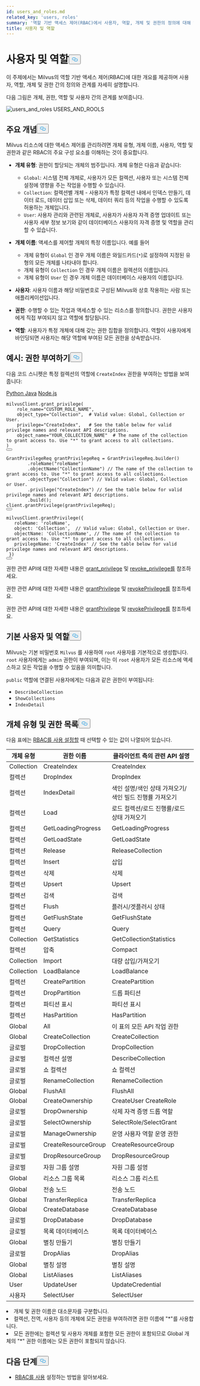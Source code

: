 ```yaml
---
id: users_and_roles.md
related_key: 'users, roles'
summary: '역할 기반 액세스 제어(RBAC)에서 사용자, 역할, 개체 및 권한의 정의에 대해 알아보세요.'
title: 사용자 및 역할
---
```

<h1 id="Users-and-Roles" class="common-anchor-header">사용자 및 역할<button data-href="#Users-and-Roles" class="anchor-icon" translate="no">
      <svg translate="no"
        aria-hidden="true"
        focusable="false"
        height="20"
        version="1.1"
        viewBox="0 0 16 16"
        width="16"
      >
        <path
          fill="#0092E4"
          fill-rule="evenodd"
          d="M4 9h1v1H4c-1.5 0-3-1.69-3-3.5S2.55 3 4 3h4c1.45 0 3 1.69 3 3.5 0 1.41-.91 2.72-2 3.25V8.59c.58-.45 1-1.27 1-2.09C10 5.22 8.98 4 8 4H4c-.98 0-2 1.22-2 2.5S3 9 4 9zm9-3h-1v1h1c1 0 2 1.22 2 2.5S13.98 12 13 12H9c-.98 0-2-1.22-2-2.5 0-.83.42-1.64 1-2.09V6.25c-1.09.53-2 1.84-2 3.25C6 11.31 7.55 13 9 13h4c1.45 0 3-1.69 3-3.5S14.5 6 13 6z"
        ></path>
      </svg>
    </button></h1><p>이 주제에서는 Milvus의 역할 기반 액세스 제어(RBAC)에 대한 개요를 제공하며 사용자, 역할, 개체 및 권한 간의 정의와 관계를 자세히 설명합니다.</p>
<p>다음 그림은 개체, 권한, 역할 및 사용자 간의 관계를 보여줍니다.</p>
<p>
  
   <span class="img-wrapper"> <img translate="no" src="/docs/v2.4.x/assets/users_and_roles.png" alt="users_and_roles" class="doc-image" id="users_and_roles" />
   </span> <span class="img-wrapper"> <span>USERS_AND_ROOLS</span> </span></p>
<h2 id="Key-concepts" class="common-anchor-header">주요 개념<button data-href="#Key-concepts" class="anchor-icon" translate="no">
      <svg translate="no"
        aria-hidden="true"
        focusable="false"
        height="20"
        version="1.1"
        viewBox="0 0 16 16"
        width="16"
      >
        <path
          fill="#0092E4"
          fill-rule="evenodd"
          d="M4 9h1v1H4c-1.5 0-3-1.69-3-3.5S2.55 3 4 3h4c1.45 0 3 1.69 3 3.5 0 1.41-.91 2.72-2 3.25V8.59c.58-.45 1-1.27 1-2.09C10 5.22 8.98 4 8 4H4c-.98 0-2 1.22-2 2.5S3 9 4 9zm9-3h-1v1h1c1 0 2 1.22 2 2.5S13.98 12 13 12H9c-.98 0-2-1.22-2-2.5 0-.83.42-1.64 1-2.09V6.25c-1.09.53-2 1.84-2 3.25C6 11.31 7.55 13 9 13h4c1.45 0 3-1.69 3-3.5S14.5 6 13 6z"
        ></path>
      </svg>
    </button></h2><p>Milvus 리소스에 대한 액세스 제어를 관리하려면 개체 유형, 개체 이름, 사용자, 역할 및 권한과 같은 RBAC의 주요 구성 요소를 이해하는 것이 중요합니다.</p>
<ul>
<li><p><strong>개체 유형</strong>: 권한이 할당되는 개체의 범주입니다. 개체 유형은 다음과 같습니다:</p>
<ul>
<li><code translate="no">Global</code>: 시스템 전체 개체로, 사용자가 모든 컬렉션, 사용자 또는 시스템 전체 설정에 영향을 주는 작업을 수행할 수 있습니다.</li>
<li><code translate="no">Collection</code>: 컬렉션별 개체 - 사용자가 특정 컬렉션 내에서 인덱스 만들기, 데이터 로드, 데이터 삽입 또는 삭제, 데이터 쿼리 등의 작업을 수행할 수 있도록 허용하는 개체입니다.</li>
<li><code translate="no">User</code>: 사용자 관리와 관련된 개체로, 사용자가 사용자 자격 증명 업데이트 또는 사용자 세부 정보 보기와 같이 데이터베이스 사용자의 자격 증명 및 역할을 관리할 수 있습니다.</li>
</ul></li>
<li><p><strong>개체 이름</strong>: 액세스를 제어할 개체의 특정 이름입니다. 예를 들어</p>
<ul>
<li>개체 유형이 <code translate="no">Global</code> 인 경우 개체 이름은 와일드카드(<code translate="no">*</code>)로 설정하여 지정된 유형의 모든 개체를 나타내야 합니다.</li>
<li>개체 유형이 <code translate="no">Collection</code> 인 경우 개체 이름은 컬렉션의 이름입니다.</li>
<li>개체 유형이 <code translate="no">User</code> 인 경우 개체 이름은 데이터베이스 사용자의 이름입니다.</li>
</ul></li>
<li><p><strong>사용자</strong>: 사용자 이름과 해당 비밀번호로 구성된 Milvus와 상호 작용하는 사람 또는 애플리케이션입니다.</p></li>
<li><p><strong>권한</strong>: 수행할 수 있는 작업과 액세스할 수 있는 리소스를 정의합니다. 권한은 사용자에게 직접 부여되지 않고 역할에 할당됩니다.</p></li>
<li><p><strong>역할</strong>: 사용자가 특정 개체에 대해 갖는 권한 집합을 정의합니다. 역할이 사용자에게 바인딩되면 사용자는 해당 역할에 부여된 모든 권한을 상속받습니다.</p></li>
</ul>
<h2 id="Example-Granting-privileges" class="common-anchor-header">예시: 권한 부여하기<button data-href="#Example-Granting-privileges" class="anchor-icon" translate="no">
      <svg translate="no"
        aria-hidden="true"
        focusable="false"
        height="20"
        version="1.1"
        viewBox="0 0 16 16"
        width="16"
      >
        <path
          fill="#0092E4"
          fill-rule="evenodd"
          d="M4 9h1v1H4c-1.5 0-3-1.69-3-3.5S2.55 3 4 3h4c1.45 0 3 1.69 3 3.5 0 1.41-.91 2.72-2 3.25V8.59c.58-.45 1-1.27 1-2.09C10 5.22 8.98 4 8 4H4c-.98 0-2 1.22-2 2.5S3 9 4 9zm9-3h-1v1h1c1 0 2 1.22 2 2.5S13.98 12 13 12H9c-.98 0-2-1.22-2-2.5 0-.83.42-1.64 1-2.09V6.25c-1.09.53-2 1.84-2 3.25C6 11.31 7.55 13 9 13h4c1.45 0 3-1.69 3-3.5S14.5 6 13 6z"
        ></path>
      </svg>
    </button></h2><p>다음 코드 스니펫은 특정 컬렉션의 역할에 <code translate="no">CreateIndex</code> 권한을 부여하는 방법을 보여줍니다:</p>
<div class="multipleCode">
   <a href="#python">Python </a> <a href="#java">Java</a> <a href="#javascript">Node.js</a></div>
<pre><code translate="no" class="language-python">milvusClient.grant_privilege(
    role_name=<span class="hljs-string">&quot;CUSTOM_ROLE_NAME&quot;</span>,
    object_type=<span class="hljs-string">&quot;Collection&quot;</span>,  <span class="hljs-comment"># Valid value: Global, Collection or User.</span>
    privilege=<span class="hljs-string">&quot;CreateIndex&quot;</span>,   <span class="hljs-comment"># See the table below for valid privilege names and relevant API descriptions.</span>
    object_name=<span class="hljs-string">&quot;YOUR_COLLECTION_NAME&quot;</span>  <span class="hljs-comment"># The name of the collection to grant access to. Use &quot;*&quot; to grant access to all collections.</span>
)
<button class="copy-code-btn"></button></code></pre>
<pre><code translate="no" class="language-java"><span class="hljs-type">GrantPrivilegeReq</span> <span class="hljs-variable">grantPrivilegeReq</span> <span class="hljs-operator">=</span> GrantPrivilegeReq.builder()
        .roleName(<span class="hljs-string">&quot;roleName&quot;</span>)
        .objectName(<span class="hljs-string">&quot;CollectionName&quot;</span>) <span class="hljs-comment">// The name of the collection to grant access to. Use &quot;*&quot; to grant access to all collections.</span>
        .objectType(<span class="hljs-string">&quot;Collection&quot;</span>) <span class="hljs-comment">// Valid value: Global, Collection or User.</span>
        .privilege(<span class="hljs-string">&quot;CreateIndex&quot;</span>) <span class="hljs-comment">// See the table below for valid privilege names and relevant API descriptions.</span>
        .build();
client.grantPrivilege(grantPrivilegeReq);
<button class="copy-code-btn"></button></code></pre>
<pre><code translate="no" class="language-javascript">milvusClient.grantPrivilege({
   roleName: <span class="hljs-string">&#x27;roleName&#x27;</span>,
   <span class="hljs-built_in">object</span>: <span class="hljs-string">&#x27;Collection&#x27;</span>,  <span class="hljs-comment">// Valid value: Global, Collection or User.</span>
   objectName: <span class="hljs-string">&#x27;CollectionName&#x27;</span>, <span class="hljs-comment">// The name of the collection to grant access to. Use &quot;*&quot; to grant access to all collections.</span>
   privilegeName: <span class="hljs-string">&#x27;CreateIndex&#x27;</span> <span class="hljs-comment">// See the table below for valid privilege names and relevant API descriptions.</span>
 })
<button class="copy-code-btn"></button></code></pre>
<div class="language-python">
<p>권한 관련 API에 대한 자세한 내용은 <a href="https://milvus.io/api-reference/pymilvus/v2.4.x/MilvusClient/Authentication/grant_privilege.md">grant_privilege</a> 및 <a href="https://milvus.io/api-reference/pymilvus/v2.4.x/MilvusClient/Authentication/revoke_privileges.md">revoke_privilege를</a> 참조하세요.</p>
</div>
<div class="language-java">
<p>권한 관련 API에 대한 자세한 내용은 <a href="https://milvus.io/api-reference/java/v2.4.x/v2/Authentication/grantPrivilege.md">grantPrivilege</a> 및 <a href="https://milvus.io/api-reference/java/v2.4.x/v2/Authentication/revokePrivilege.md">revokePrivilege를</a> 참조하세요.</p>
</div>
<div class="language-javascript">
<p>권한 관련 API에 대한 자세한 내용은 <a href="https://milvus.io/api-reference/node/v2.4.x/Authentication/grantPrivilege.md">grantPrivilege</a> 및 <a href="https://milvus.io/api-reference/node/v2.4.x/Authentication/revokePrivilege.md">revokePrivilege를</a> 참조하세요.</p>
</div>
<h2 id="Default-users-and-roles" class="common-anchor-header">기본 사용자 및 역할<button data-href="#Default-users-and-roles" class="anchor-icon" translate="no">
      <svg translate="no"
        aria-hidden="true"
        focusable="false"
        height="20"
        version="1.1"
        viewBox="0 0 16 16"
        width="16"
      >
        <path
          fill="#0092E4"
          fill-rule="evenodd"
          d="M4 9h1v1H4c-1.5 0-3-1.69-3-3.5S2.55 3 4 3h4c1.45 0 3 1.69 3 3.5 0 1.41-.91 2.72-2 3.25V8.59c.58-.45 1-1.27 1-2.09C10 5.22 8.98 4 8 4H4c-.98 0-2 1.22-2 2.5S3 9 4 9zm9-3h-1v1h1c1 0 2 1.22 2 2.5S13.98 12 13 12H9c-.98 0-2-1.22-2-2.5 0-.83.42-1.64 1-2.09V6.25c-1.09.53-2 1.84-2 3.25C6 11.31 7.55 13 9 13h4c1.45 0 3-1.69 3-3.5S14.5 6 13 6z"
        ></path>
      </svg>
    </button></h2><p>Milvus는 기본 비밀번호 <code translate="no">Milvus</code> 를 사용하여 <code translate="no">root</code> 사용자를 기본적으로 생성합니다. <code translate="no">root</code> 사용자에게는 <code translate="no">admin</code> 권한이 부여되며, 이는 이 <code translate="no">root</code> 사용자가 모든 리소스에 액세스하고 모든 작업을 수행할 수 있음을 의미합니다.</p>
<p><code translate="no">public</code> 역할에 연결된 사용자에게는 다음과 같은 권한이 부여됩니다:</p>
<ul>
<li><code translate="no">DescribeCollection</code></li>
<li><code translate="no">ShowCollections</code></li>
<li><code translate="no">IndexDetail</code></li>
</ul>
<h2 id="List-of-object-types-and-privileges" class="common-anchor-header">개체 유형 및 권한 목록<button data-href="#List-of-object-types-and-privileges" class="anchor-icon" translate="no">
      <svg translate="no"
        aria-hidden="true"
        focusable="false"
        height="20"
        version="1.1"
        viewBox="0 0 16 16"
        width="16"
      >
        <path
          fill="#0092E4"
          fill-rule="evenodd"
          d="M4 9h1v1H4c-1.5 0-3-1.69-3-3.5S2.55 3 4 3h4c1.45 0 3 1.69 3 3.5 0 1.41-.91 2.72-2 3.25V8.59c.58-.45 1-1.27 1-2.09C10 5.22 8.98 4 8 4H4c-.98 0-2 1.22-2 2.5S3 9 4 9zm9-3h-1v1h1c1 0 2 1.22 2 2.5S13.98 12 13 12H9c-.98 0-2-1.22-2-2.5 0-.83.42-1.64 1-2.09V6.25c-1.09.53-2 1.84-2 3.25C6 11.31 7.55 13 9 13h4c1.45 0 3-1.69 3-3.5S14.5 6 13 6z"
        ></path>
      </svg>
    </button></h2><p>다음 표에는 <a href="/docs/ko/rbac.md">RBAC를 사용 설정할</a> 때 선택할 수 있는 값이 나열되어 있습니다.</p>
<table>
<thead>
<tr><th>개체 유형</th><th>권한 이름</th><th>클라이언트 측의 관련 API 설명</th></tr>
</thead>
<tbody>
<tr><td>Collection</td><td>CreateIndex</td><td>CreateIndex</td></tr>
<tr><td>컬렉션</td><td>DropIndex</td><td>DropIndex</td></tr>
<tr><td>컬렉션</td><td>IndexDetail</td><td>색인 설명/색인 상태 가져오기/색인 빌드 진행률 가져오기</td></tr>
<tr><td>컬렉션</td><td>Load</td><td>로드 컬렉션/로드 진행률/로드 상태 가져오기</td></tr>
<tr><td>컬렉션</td><td>GetLoadingProgress</td><td>GetLoadingProgress</td></tr>
<tr><td>컬렉션</td><td>GetLoadState</td><td>GetLoadState</td></tr>
<tr><td>컬렉션</td><td>Release</td><td>ReleaseCollection</td></tr>
<tr><td>컬렉션</td><td>Insert</td><td>삽입</td></tr>
<tr><td>컬렉션</td><td>삭제</td><td>삭제</td></tr>
<tr><td>컬렉션</td><td>Upsert</td><td>Upsert</td></tr>
<tr><td>컬렉션</td><td>검색</td><td>검색</td></tr>
<tr><td>컬렉션</td><td>Flush</td><td>플러시/겟플러시 상태</td></tr>
<tr><td>컬렉션</td><td>GetFlushState</td><td>GetFlushState</td></tr>
<tr><td>컬렉션</td><td>Query</td><td>Query</td></tr>
<tr><td>Collection</td><td>GetStatistics</td><td>GetCollectionStatistics</td></tr>
<tr><td>컬렉션</td><td>압축</td><td>Compact</td></tr>
<tr><td>Collection</td><td>Import</td><td>대량 삽입/가져오기</td></tr>
<tr><td>Collection</td><td>LoadBalance</td><td>LoadBalance</td></tr>
<tr><td>컬렉션</td><td>CreatePartition</td><td>CreatePartition</td></tr>
<tr><td>컬렉션</td><td>DropPartition</td><td>드롭 파티션</td></tr>
<tr><td>컬렉션</td><td>파티션 표시</td><td>파티션 표시</td></tr>
<tr><td>컬렉션</td><td>HasPartition</td><td>HasPartition</td></tr>
<tr><td>Global</td><td>All</td><td>이 표의 모든 API 작업 권한</td></tr>
<tr><td>Global</td><td>CreateCollection</td><td>CreateCollection</td></tr>
<tr><td>글로벌</td><td>DropCollection</td><td>DropCollection</td></tr>
<tr><td>글로벌</td><td>컬렉션 설명</td><td>DescribeCollection</td></tr>
<tr><td>글로벌</td><td>쇼 컬렉션</td><td>쇼 컬렉션</td></tr>
<tr><td>글로벌</td><td>RenameCollection</td><td>RenameCollection</td></tr>
<tr><td>Global</td><td>FlushAll</td><td>FlushAll</td></tr>
<tr><td>Global</td><td>CreateOwnership</td><td>CreateUser CreateRole</td></tr>
<tr><td>글로벌</td><td>DropOwnership</td><td>삭제 자격 증명 드롭 역할</td></tr>
<tr><td>글로벌</td><td>SelectOwnership</td><td>SelectRole/SelectGrant</td></tr>
<tr><td>글로벌</td><td>ManageOwnership</td><td>운영 사용자 역할 운영 권한</td></tr>
<tr><td>글로벌</td><td>CreateResourceGroup</td><td>CreateResourceGroup</td></tr>
<tr><td>글로벌</td><td>DropResourceGroup</td><td>DropResourceGroup</td></tr>
<tr><td>글로벌</td><td>자원 그룹 설명</td><td>자원 그룹 설명</td></tr>
<tr><td>Global</td><td>리소스 그룹 목록</td><td>리소스 그룹 리스트</td></tr>
<tr><td>Global</td><td>전송 노드</td><td>전송 노드</td></tr>
<tr><td>Global</td><td>TransferReplica</td><td>TransferReplica</td></tr>
<tr><td>Global</td><td>CreateDatabase</td><td>CreateDatabase</td></tr>
<tr><td>글로벌</td><td>DropDatabase</td><td>DropDatabase</td></tr>
<tr><td>글로벌</td><td>목록 데이터베이스</td><td>목록 데이터베이스</td></tr>
<tr><td>Global</td><td>별칭 만들기</td><td>별칭 만들기</td></tr>
<tr><td>글로벌</td><td>DropAlias</td><td>DropAlias</td></tr>
<tr><td>Global</td><td>별칭 설명</td><td>별칭 설명</td></tr>
<tr><td>Global</td><td>ListAliases</td><td>ListAliases</td></tr>
<tr><td>User</td><td>UpdateUser</td><td>UpdateCredential</td></tr>
<tr><td>사용자</td><td>SelectUser</td><td>SelectUser</td></tr>
</tbody>
</table>
<div class="alert note">
<li>개체 및 권한 이름은 대소문자를 구분합니다.</li>
<li>컬렉션, 전역, 사용자 등의 개체에 모든 권한을 부여하려면 권한 이름에 "*"를 사용합니다. </li>
<li>모든 권한에는 컬렉션 및 사용자 개체를 포함한 모든 권한이 포함되므로 Global 개체의 "*" 권한 이름에는 모든 권한이 포함되지 않습니다.</li>
</div>
<h2 id="Whats-next" class="common-anchor-header">다음 단계<button data-href="#Whats-next" class="anchor-icon" translate="no">
      <svg translate="no"
        aria-hidden="true"
        focusable="false"
        height="20"
        version="1.1"
        viewBox="0 0 16 16"
        width="16"
      >
        <path
          fill="#0092E4"
          fill-rule="evenodd"
          d="M4 9h1v1H4c-1.5 0-3-1.69-3-3.5S2.55 3 4 3h4c1.45 0 3 1.69 3 3.5 0 1.41-.91 2.72-2 3.25V8.59c.58-.45 1-1.27 1-2.09C10 5.22 8.98 4 8 4H4c-.98 0-2 1.22-2 2.5S3 9 4 9zm9-3h-1v1h1c1 0 2 1.22 2 2.5S13.98 12 13 12H9c-.98 0-2-1.22-2-2.5 0-.83.42-1.64 1-2.09V6.25c-1.09.53-2 1.84-2 3.25C6 11.31 7.55 13 9 13h4c1.45 0 3-1.69 3-3.5S14.5 6 13 6z"
        ></path>
      </svg>
    </button></h2><ul>
<li><a href="/docs/ko/rbac.md">RBAC를 사용</a> 설정하는 방법을 알아보세요.</li>
</ul>
